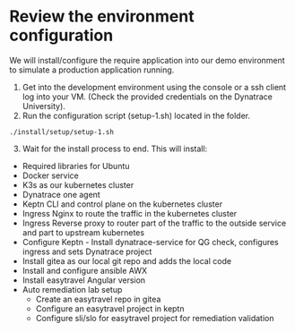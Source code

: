 # Review the environment configuration

We will install/configure the require application into our demo environment to simulate a production application running.

1. Get into the development environment
using the console or a ssh client log into your VM. (Check the provided credentials on the Dynatrace University).
2. Run the configuration script (setup-1.sh) located in the folder.
```(bash)
./install/setup/setup-1.sh
```
3. Wait for the install process to end. This will install:
- Required libraries for Ubuntu 
- Docker service
- K3s as our kubernetes cluster
- Dynatrace one agent 
- Keptn CLI and control plane on the kubernetes cluster
- Ingress Nginx to route the traffic in the kubernetes cluster
- Ingress Reverse proxy to router part of the traffic to the outside service and part to upstream kubernetes
- Configure Keptn - Install dynatrace-service for QG check, configures ingress and sets Dynatrace project
- Install gitea as our local git repo and adds the local code
- Install and configure ansible AWX
- Install easytravel Angular version
- Auto remediation lab setup
  - Create an easytravel repo in gitea
  - Configure an easytravel project in keptn
  - Configure sli/slo for easytravel project for remediation validation




